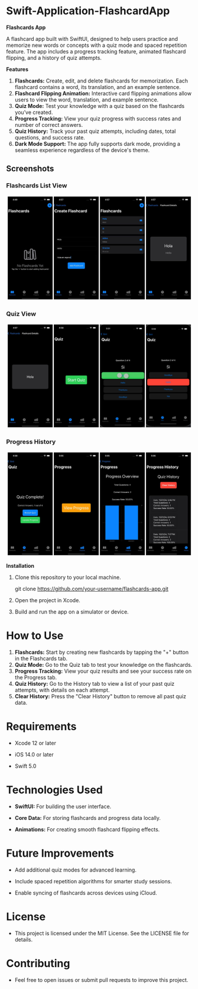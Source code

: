 # Swift-Application-FlashcardApp

**Flashcards App**

A flashcard app built with SwiftUI, designed to help users practice and memorize new words or concepts with a quiz mode and spaced repetition feature. The app includes a progress tracking feature, animated flashcard flipping, and a history of quiz attempts.

**Features**

1. **Flashcards:** Create, edit, and delete flashcards for memorization. Each flashcard contains a word, its translation, and an example sentence.
2. **Flashcard Flipping Animation:** Interactive card flipping animations allow users to view the word, translation, and example sentence.
3. **Quiz Mode:** Test your knowledge with a quiz based on the flashcards you’ve created.
4. **Progress Tracking:** View your quiz progress with success rates and number of correct answers.
5. **Quiz History:** Track your past quiz attempts, including dates, total questions, and success rate.
6. **Dark Mode Support:** The app fully supports dark mode, providing a seamless experience regardless of the device's theme.

## Screenshots

### Flashcards List View
![Flashcards List View](screenshotsflashcards_list.png.jpg)

### Quiz View
![Quiz Screen](screenshotsquiz_screen.png.jpg)

### Progress History
![Progress History](screenshotsprogress_history.png.jpg)

**Installation**

1. Clone this repository to your local machine.

   git clone https://github.com/your-username/flashcards-app.git
3. Open the project in Xcode.
4. Build and run the app on a simulator or device.

# **How to Use**

1. **Flashcards:** Start by creating new flashcards by tapping the "+" button in the Flashcards tab.
2. **Quiz Mode:** Go to the Quiz tab to test your knowledge on the flashcards.
3. **Progress Tracking:** View your quiz results and see your success rate on the Progress tab.
4. **Quiz History:** Go to the History tab to view a list of your past quiz attempts, with details on each attempt.
5. **Clear History:** Press the "Clear History" button to remove all past quiz data.

# **Requirements**

  - Xcode 12 or later

  - iOS 14.0 or later

  - Swift 5.0

# **Technologies Used**

- **SwiftUI:** For building the user interface.

- **Core Data:** For storing flashcards and progress data locally.

- **Animations:** For creating smooth flashcard flipping effects.


# **Future Improvements**

- Add additional quiz modes for advanced learning.

- Include spaced repetition algorithms for smarter study sessions.

- Enable syncing of flashcards across devices using iCloud.

# **License**

- This project is licensed under the MIT License. See the LICENSE file for details.


# Contributing

- Feel free to open issues or submit pull requests to improve this project.
